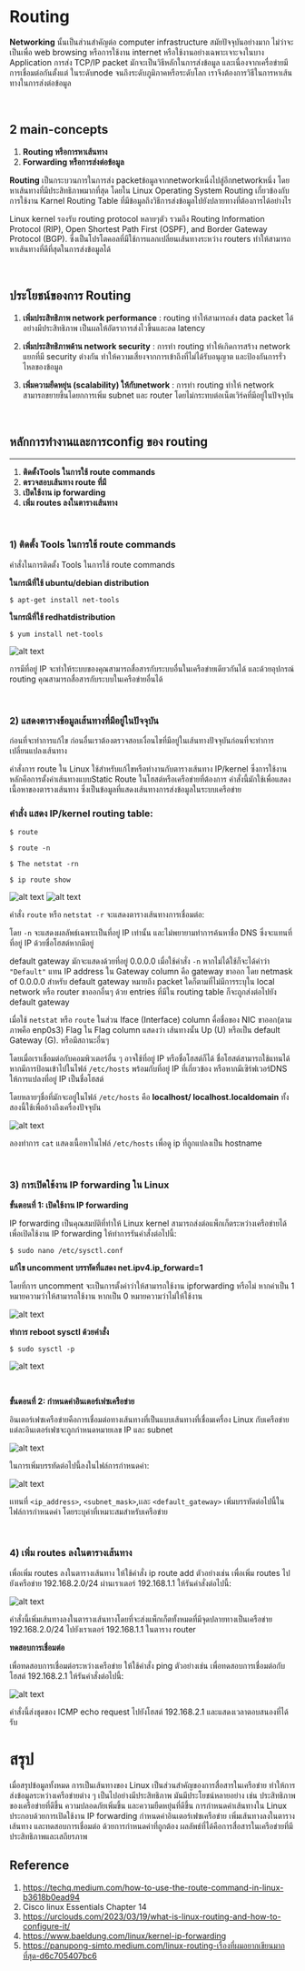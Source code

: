 # **Routing**
**Networking** นั้นเป็นส่วนสำคัญต่อ computer infrastructure สมัยปัจจุบันอย่างมาก ไม่ว่าจะเป็นเพื่อ web browsing หรือการใช้งาน internet หรือใช้งานอย่างเฉพาะเจาะจงในบาง Application  การส่ง TCP/IP packet มักจะเป็นวิธีหลักในการส่งข้อมูล และเนื่องจากเครื่อข่ายมีการเชื่อมต่อกันตั้งแต่ ในระดับnode จนถึงระดับภูมิภาคหรือระดับโลก เราจึงต้องการวิธีในการหาเส้นทางในการส่งต่อข้อมูล

<br>

## **2 main-concepts**

1) **Routing หรือการหาเส้นทาง**
2) **Forwarding หรือการส่งต่อข้อมูล**

**Routing** เป็นกระบวนการในการส่ง packetข้อมูลจากnetworkหนึ่งไปสู่อีกnetworkหนึ่ง โดยหาเส้นทางที่มีประสิทธิภาพมากที่สุด โดยใน Linux Operating System Routing เกี่ยวข้องกับการใช้งาน Karnel Routing Table ที่มีข้อมูลถึงวิธีการส่งข้อมูลไปยังปลายทางที่ต้องการได้อย่างไร

Linux kernel รองรับ routing protocol หลายๆตัว รวมถึง  Routing Information Protocol (RIP), Open Shortest Path First (OSPF), and Border Gateway Protocol (BGP). ซึ่งเป็นโปรโตคอลที่มีใช้การแลกเปลี่ยนเส้นทางระหว่าง routers ทำให้สามารถหาเส้นทางที่ดีที่สุดในการส่งข้อมูลได้

<br>

## **ประโยชน์ของการ Routing**

1) **เพิ่มประสิทธิภาพ network performance** : routing ทำให้สามารถส่ง data packet ได้อย่างมีประสิทธิภาพ เป็นผลให้อัตราการส่งไวขึ้นและลด latency

2) **เพิ่มประสิทธิภาพด้าน network security** : การทำ routing ทำให้เกิดการสร้าง network แยกที่มี security ต่างกัน ทำให้ความเสี่ยงจากการเข้าถึงที่ไม่ได้รับอนุญาต และป้องกันการรั่วไหลของข้อมูล

3) **เพิ่มความยืดหยุ่น (scalability) ให้กับnetwork** : การทำ routing ทำให้ network สามารถขยายขึ้นโดยกการเพิ่ม subnet และ router โดยไม่กระทบต่อเน็ตเวิร์คที่มีอยู่ในปัจจุบัน

<br>

## **หลักการทำงานและการconfig ของ routing**
---
1) **ติดตั้งTools ในการใช้ route commands**
2) **ตรวจสอบเส้นทาง route ที่มี**
3) **เปิดใช้งาน ip forwarding**
4) **เพิ่ม routes ลงในตารางเส้นทาง**

<br>

### **1) ติดตั้ง Tools ในการใช้ route commands**

คำสั่งในการติดตั้ง Tools ในการใช้ route commands

**ในกรณีที่ใช้ ubuntu/debian distribution**

`$ apt-get install net-tools`

**ในกรณีที่ใช้ redhatdistribution**

`$ yum install net-tools`

![alt text](../image/routing1.png)

การมีที่อยู่ IP จะทำให้ระบบของคุณสามารถสื่อสารกับระบบอื่นในเครือข่ายเดียวกันได้ และด้วยอุปกรณ์ routing คุณสามารถสื่อสารกับระบบในเครือข่ายอื่นได้

<br>

### **2) แสดงตารางข้อมูลเส้นทางที่มีอยู่ในปัจจุบัน**

ก่อนที่จะทำการแก้ไข ก่อนอื่นเราต้องตรวจสอบเงื่อนไขที่มีอยู่ในเส้นทางปัจจุบันก่อนที่จะทำการเปลี่ยนแปลงเส้นทาง

คำสั่งการ route ใน Linux ใช้สำหรับแก้ไขหรือทำงานกับตารางเส้นทาง IP/kernel ซึ่งการใช้งานหลักคือการตั้งค่าเส้นทางแบบStatic Route ในโฮสต์หรือเครือข่ายที่ต้องการ คำสั่งนี้มักใช้เพื่อแสดงเนื้อหาของตารางเส้นทาง ซึ่งเป็นข้อมูลที่แสดงเส้นทางการส่งข้อมูลในระบบเครือข่าย

### **คำสั่ง แสดง IP/kernel routing table:**
`$ route`

`$ route -n`

`$ The netstat -rn `

`$ ip route show`

![alt text](../image/routing2.png)
![alt text](../image/routing3.png)

คำสั่ง `route` หรือ `netstat -r` จะแสดงตารางเส้นทางการเชื่อมต่อ:

โดย `-n` จะแสดงผลลัพธ์เฉพาะเป็นที่อยู่ IP เท่านั้น และไม่พยายามทำการค้นหาชื่อ DNS ซึ่งจะแทนที่ที่อยู่ IP ด้วยชื่อโฮสต์หากมีอยู่

default gateway มักจะแสดงด้วยที่อยู่ 0.0.0.0 เมื่อใช้คำสั่ง `-n` หากไม่ได้ใช้ก็จะได้คำว่า `"Default"` แทน 
IP address ใน Gateway column คือ gateway ขาออก โดย netmask of 0.0.0.0 สำหรับ default gateway หมายถึง packet ใดก็ตามที่ไม่มีการระบุใน local network หรือ router ขาออกอื่นๆ ด้วย entries ที่มีใน routing table ก็จะถูกส่งต่อไปยัง default gateway

เมื่อใช้ `netstat` หรือ `route` ในส่วน Iface (Interface) column คื่อชื่อของ NIC ขาออก(ตามภาพคือ enp0s3) 
Flag ใน Flag column แสดงว่า เส้นทางนั้น Up (U) หรือเป็น default Gateway (G).  หรือมีสถานะอื่นๆ

โดยเมื่อเราเชื่อมต่อกับคอมพิวเตอร์อื่น ๆ อาจใช้ที่อยู่ IP หรือชื่อโฮสต์ก็ได้ 
ชื่อโฮสต์สามารถใช้แทนได้หากมีการป้อนเข้าไปในไฟล์ `/etc/hosts` พร้อมกับที่อยู่ IP ที่เกี่ยวข้อง หรือหากมีเซิร์ฟเวอร์DNS ให้การแปลงที่อยู่ IP เป็นชื่อโฮสต์ 

โดยหลายๆชื่อที่มักจะอยู่ในไฟล์ `/etc/hosts` คือ **localhost/ localhost.localdomain**  ทั้งสองนี้ใช้เพื่ออ้างถึงเครื่องปัจจุบัน

![alt text](../image/routing4.png)

ลองทำการ `cat` แสดงเนื้อหาในไฟล์  `/etc/hosts` เพื่อดู ip ที่ถูกแปลงเป็น hostname

<br>

### **3) การเปิดใช้งาน IP forwarding ใน Linux**


**ขั้นตอนที่ 1: เปิดใช้งาน IP forwarding**

IP forwarding เป็นคุณสมบัติที่ทำให้ Linux kernel สามารถส่งต่อแพ็กเก็ตระหว่างเครือข่ายได้ เพื่อเปิดใช้งาน IP forwarding ให้ทำการรันคำสั่งต่อไปนี้:

`$ sudo nano /etc/sysctl.conf`

**แก้ไข uncomment บรรทัดที่แสดง net.ipv4.ip_forward=1**

โดยที่การ uncomment จะเป็นการตั้งค่าว่าให้สามารถใช้งาน ipforwarding หรือไม่ หากค่าเป็น 1 หมายความว่าให้สามารถใช้งาน หากเป็น 0 หมายความว่าไม่ให้ใช้งาน

![alt text](../image/routing5.png)

**ทำการ reboot sysctl ด้วยคำสั่ง**

`$ sudo sysctl -p`

![alt text](../image/routing6.png)

<br>

**ขั้นตอนที่ 2: กำหนดค่าอินเตอร์เฟซเครือข่าย**

อินเตอร์เฟซเครือข่ายคือการเชื่อมต่อทางเส้นทางที่เป็นแบบเส้นทางที่เชื่อมเครื่อง Linux กับเครือข่าย แต่ละอินเตอร์เฟซจะถูกกำหนดหมายเลข IP และ subnet

![alt text](../image/routing7.png)

ในการเพิ่มบรรทัดต่อไปนี้ลงในไฟล์การกำหนดค่า:

![alt text](../image/routing8.png)

เเทนที่ `<ip_address>`, `<subnet_mask>`,เเละ `<default_gateway>` 
เพิ่มบรรทัดต่อไปนี้ในไฟล์การกำหนดค่า โดยระบุค่าที่เหมาะสมสำหรับเครือข่าย

<br>

### **4) เพิ่ม routes ลงในตารางเส้นทาง**

เพื่อเพิ่ม routes ลงในตารางเส้นทาง ให้ใช้คำสั่ง ip route add ตัวอย่างเช่น เพื่อเพิ่ม routes ไปยังเครือข่าย 192.168.2.0/24 ผ่านเราเตอร์ 192.168.1.1 ให้รันคำสั่งต่อไปนี้:

![alt text](../image/routing9.png)

คำสั่งนี้เพิ่มเส้นทางลงในตารางเส้นทางโดยที่จะส่งแพ็กเก็ตทั้งหมดที่มีจุดปลายทางเป็นเครือข่าย 192.168.2.0/24 ไปยังเราเตอร์ 192.168.1.1 ในตาราง router

**ทดสอบการเชื่อมต่อ**

เพื่อทดสอบการเชื่อมต่อระหว่างเครือข่าย ให้ใช้คำสั่ง ping ตัวอย่างเช่น เพื่อทดสอบการเชื่อมต่อกับโฮสต์ 192.168.2.1 ให้รันคำสั่งต่อไปนี้:

![alt text](../image/routing10.png)

คำสั่งนี้ส่งชุดของ ICMP echo request ไปยังโฮสต์ 192.168.2.1 และแสดงเวลาตอบสนองที่ได้รับ

# สรุป
เมื่อสรุปข้อมูลทั้งหมด การเป็นเส้นทางของ Linux เป็นส่วนสำคัญของการสื่อสารในเครือข่าย ทำให้การส่งข้อมูลระหว่างเครือข่ายต่าง ๆ เป็นไปอย่างมีประสิทธิภาพ มันมีประโยชน์หลายอย่าง เช่น ประสิทธิภาพของเครือข่ายที่ดีขึ้น ความปลอดภัยเพิ่มขึ้น และความยืดหยุ่นที่ดีขึ้น การกำหนดค่าเส้นทางใน Linux ประกอบด้วยการเปิดใช้งาน IP forwarding กำหนดค่าอินเตอร์เฟซเครือข่าย เพิ่มเส้นทางลงในตารางเส้นทาง และทดสอบการเชื่อมต่อ ด้วยการกำหนดค่าที่ถูกต้อง ผลลัพธ์ที่ได้คือการสื่อสารในเครือข่ายที่มีประสิทธิภาพและเสถียรภาพ

## **Reference**
1.	https://techq.medium.com/how-to-use-the-route-command-in-linux-b3618b0ead94
2.	Cisco linux Essentials Chapter 14
3.	https://urclouds.com/2023/03/19/what-is-linux-routing-and-how-to-configure-it/
4.	https://www.baeldung.com/linux/kernel-ip-forwarding
5.	https://panupong-simto.medium.com/linux-routing-เรื่องที่ผมอยากเขียนมากที่สุด-d6c705407bc6
